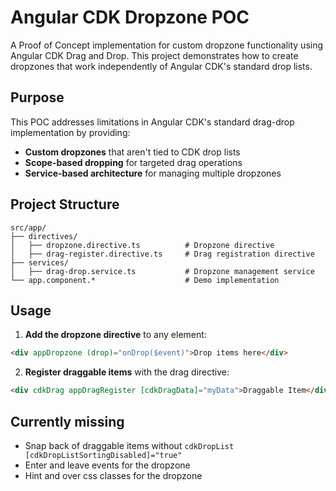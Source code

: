 # Angular CDK Dropzone POC

A Proof of Concept implementation for custom dropzone functionality using Angular CDK Drag and Drop. This project demonstrates how to create dropzones that work independently of Angular CDK's standard drop lists.

## Purpose

This POC addresses limitations in Angular CDK's standard drag-drop implementation by providing:

- **Custom dropzones** that aren't tied to CDK drop lists
- **Scope-based dropping** for targeted drag operations
- **Service-based architecture** for managing multiple dropzones

## Project Structure

```
src/app/
├── directives/
│   ├── dropzone.directive.ts          # Dropzone directive
│   ├── drag-register.directive.ts     # Drag registration directive
├── services/
│   ├── drag-drop.service.ts           # Dropzone management service
└── app.component.*                    # Demo implementation
```

## Usage

1. **Add the dropzone directive** to any element:

```html
<div appDropzone (drop)="onDrop($event)">Drop items here</div>
```

2. **Register draggable items** with the drag directive:

```html
<div cdkDrag appDragRegister [cdkDragData]="myData">Draggable Item</div>
```

## Currently missing

- Snap back of draggable items without `cdkDropList [cdkDropListSortingDisabled]="true"`
- Enter and leave events for the dropzone
- Hint and over css classes for the dropzone
